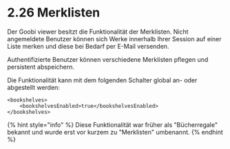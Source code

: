 # 2.26 Merklisten

Der Goobi viewer besitzt die Funktionalität der Merklisten. Nicht angemeldete Benutzer können sich Werke innerhalb Ihrer Session auf einer Liste merken und diese bei Bedarf per E-Mail versenden.

Authentifizierte Benutzer können verschiedene Merklisten pflegen und persistent abspeichern.

Die Funktionalität kann mit dem folgenden Schalter global an- oder abgestellt werden:

```markup
<bookshelves>
    <bookshelvesEnabled>true</bookshelvesEnabled>
</bookshelves>
```

{% hint style="info" %}
Diese Funktionalität war früher als "Bücherregale" bekannt und wurde erst vor kurzem zu "Merklisten" umbenannt. 
{% endhint %}

